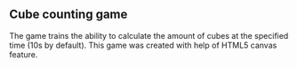 ## Cube counting game


The game trains the ability to calculate the amount of cubes at the specified time (10s by default).
This game was created with help of HTML5 canvas feature.
